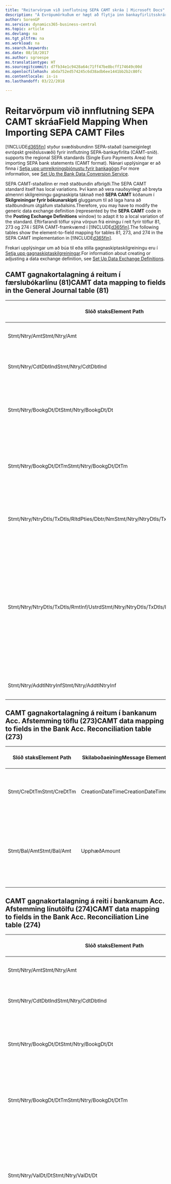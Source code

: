 ```yaml
---
title: "Reitarvörpum við innflutning SEPA CAMT skráa | Microsoft Docs"
description: "Á Evrópumörkuðum er hægt að flytja inn bankayfirlitsskrár með svæðisbundnum SEPA stöðlum (sameiginlegt evrópskt greiðslusvæði)."
author: SorenGP
ms.service: dynamics365-business-central
ms.topic: article
ms.devlang: na
ms.tgt_pltfrm: na
ms.workload: na
ms.search.keywords: 
ms.date: 08/18/2017
ms.author: sgroespe
ms.translationtype: HT
ms.sourcegitcommit: d7fb34e1c9428a64c71ff47be8bcff174649c00d
ms.openlocfilehash: abda752ed574245c6d38adb6ee1441bb2b2c80fc
ms.contentlocale: is-is
ms.lasthandoff: 03/22/2018

---
```

# <a name="field-mapping-when-importing-sepa-camt-files"></a><span data-ttu-id="247a7-103">Reitarvörpum við innflutning SEPA CAMT skráa</span><span class="sxs-lookup"><span data-stu-id="247a7-103">Field Mapping When Importing SEPA CAMT Files</span></span>
[!INCLUDE[d365fin](includes/d365fin_md.md)]<span data-ttu-id="247a7-104"> styður svæðisbundinn SEPA-staðall (sameiginlegt evrópskt greiðslusvæði) fyrir innflutning SEPA-bankayfirlita (CAMT-snið).</span><span class="sxs-lookup"><span data-stu-id="247a7-104"> supports the regional SEPA standards (Single Euro Payments Area) for importing SEPA bank statements (CAMT format).</span></span> <span data-ttu-id="247a7-105">Nánari upplýsingar er að finna í [Setja upp umreikningsþjónustu fyrir bankagögn](bank-how-setup-bank-data-conversion-service.md).</span><span class="sxs-lookup"><span data-stu-id="247a7-105">For more information, see [Set Up the Bank Data Conversion Service](bank-how-setup-bank-data-conversion-service.md).</span></span>  

 <span data-ttu-id="247a7-106">SEPA CAMT-staðallinn er með staðbundin afbrigði.</span><span class="sxs-lookup"><span data-stu-id="247a7-106">The SEPA CAMT standard itself has local variations.</span></span> <span data-ttu-id="247a7-107">Því kann að vera nauðsynlegt að breyta almennri skilgreiningu gagnaskipta táknað með **SEPA CAMT** kóðanum í **Skilgreiningar fyrir bókunarskipti** glugganum til að laga hana að staðbundnum útgáfum staðalsins.</span><span class="sxs-lookup"><span data-stu-id="247a7-107">Therefore, you may have to modify the generic data exchange definition (represented by the **SEPA CAMT** code in the **Posting Exchange Definitions** window) to adapt it to a local variation of the standard.</span></span> <span data-ttu-id="247a7-108">Eftirfarandi töflur sýna vörpun frá einingu í reit fyrir töflur 81, 273 og 274 í SEPA CAMT-framkvæmd í [!INCLUDE[d365fin](includes/d365fin_md.md)].</span><span class="sxs-lookup"><span data-stu-id="247a7-108">The following tables show the element-to-field mapping for tables 81, 273, and 274 in the SEPA CAMT implementation in [!INCLUDE[d365fin](includes/d365fin_md.md)].</span></span>  

 <span data-ttu-id="247a7-109">Frekari upplýsingar um að búa til eða stilla gagnaskiptaskilgreiningu eru í [Setja upp gagnaskiptaskilgreiningar](across-how-to-set-up-data-exchange-definitions.md).</span><span class="sxs-lookup"><span data-stu-id="247a7-109">For information about creating or adjusting a data exchange definition, see [Set Up Data Exchange Definitions](across-how-to-set-up-data-exchange-definitions.md).</span></span>  

## <a name="camt-data-mapping-to-fields-in-the-general-journal-table-81"></a><span data-ttu-id="247a7-110">CAMT gagnakortalagning á reitum í færslubókarlínu (81)</span><span class="sxs-lookup"><span data-stu-id="247a7-110">CAMT data mapping to fields in the General Journal table (81)</span></span>  

|<span data-ttu-id="247a7-111">Slóð staks</span><span class="sxs-lookup"><span data-stu-id="247a7-111">Element Path</span></span>|<span data-ttu-id="247a7-112">Skilaboðaeining</span><span class="sxs-lookup"><span data-stu-id="247a7-112">Message Element</span></span>|<span data-ttu-id="247a7-113">Gagnagerð</span><span class="sxs-lookup"><span data-stu-id="247a7-113">Data Type</span></span>|<span data-ttu-id="247a7-114">Lýsing</span><span class="sxs-lookup"><span data-stu-id="247a7-114">Description</span></span>|<span data-ttu-id="247a7-115">Auðkenni neikvæðs formerkis</span><span class="sxs-lookup"><span data-stu-id="247a7-115">Negative-Sign Identifier</span></span>|<span data-ttu-id="247a7-116">Nr. reits</span><span class="sxs-lookup"><span data-stu-id="247a7-116">Field No.</span></span>|<span data-ttu-id="247a7-117">Heiti reits</span><span class="sxs-lookup"><span data-stu-id="247a7-117">Field Name</span></span>|  
|------------------|---------------------|---------------|-----------------|-------------------------------|---------------|----------------|  
|<span data-ttu-id="247a7-118">Stmt/Ntry/Amt</span><span class="sxs-lookup"><span data-stu-id="247a7-118">Stmt/Ntry/Amt</span></span>|<span data-ttu-id="247a7-119">Upphæð</span><span class="sxs-lookup"><span data-stu-id="247a7-119">Amount</span></span>|<span data-ttu-id="247a7-120">Tugakerfið</span><span class="sxs-lookup"><span data-stu-id="247a7-120">Decimal</span></span>|<span data-ttu-id="247a7-121">Peningaupphæð reiðufésfærslunnar.</span><span class="sxs-lookup"><span data-stu-id="247a7-121">The amount of money in the cash entry</span></span>||<span data-ttu-id="247a7-122">13</span><span class="sxs-lookup"><span data-stu-id="247a7-122">13</span></span>|<span data-ttu-id="247a7-123">Upphæð</span><span class="sxs-lookup"><span data-stu-id="247a7-123">Amount</span></span>|  
|<span data-ttu-id="247a7-124">Stmt/Ntry/CdtDbtInd</span><span class="sxs-lookup"><span data-stu-id="247a7-124">Stmt/Ntry/CdtDbtInd</span></span>|<span data-ttu-id="247a7-125">CreditDebitIndicator</span><span class="sxs-lookup"><span data-stu-id="247a7-125">CreditDebitIndicator</span></span>|<span data-ttu-id="247a7-126">Texti</span><span class="sxs-lookup"><span data-stu-id="247a7-126">Text</span></span>|<span data-ttu-id="247a7-127">Sýnir hvort færsla er kredit-eða debet færslu</span><span class="sxs-lookup"><span data-stu-id="247a7-127">Indicates whether the entry is a credit or a debit entry</span></span>|<span data-ttu-id="247a7-128">DBIT</span><span class="sxs-lookup"><span data-stu-id="247a7-128">DBIT</span></span>|<span data-ttu-id="247a7-129">13</span><span class="sxs-lookup"><span data-stu-id="247a7-129">13</span></span>|<span data-ttu-id="247a7-130">Upphæð</span><span class="sxs-lookup"><span data-stu-id="247a7-130">Amount</span></span>|  
|<span data-ttu-id="247a7-131">Stmt/Ntry/BookgDt/Dt</span><span class="sxs-lookup"><span data-stu-id="247a7-131">Stmt/Ntry/BookgDt/Dt</span></span>|<span data-ttu-id="247a7-132">Dagsetning</span><span class="sxs-lookup"><span data-stu-id="247a7-132">Date</span></span>|<span data-ttu-id="247a7-133">Dagsetning</span><span class="sxs-lookup"><span data-stu-id="247a7-133">Date</span></span>|<span data-ttu-id="247a7-134">Dagsetning þegar færsla er bókuð á reikning á bókum reikningsstofnunar</span><span class="sxs-lookup"><span data-stu-id="247a7-134">The date when an entry is posted to an account on the account servicer's books</span></span>||<span data-ttu-id="247a7-135">5</span><span class="sxs-lookup"><span data-stu-id="247a7-135">5</span></span>|<span data-ttu-id="247a7-136">Bókunardags.</span><span class="sxs-lookup"><span data-stu-id="247a7-136">Posting Date</span></span>|  
|<span data-ttu-id="247a7-137">Stmt/Ntry/BookgDt/DtTm</span><span class="sxs-lookup"><span data-stu-id="247a7-137">Stmt/Ntry/BookgDt/DtTm</span></span>|<span data-ttu-id="247a7-138">Dagsetning og tími</span><span class="sxs-lookup"><span data-stu-id="247a7-138">DateTime</span></span>|<span data-ttu-id="247a7-139">Dagsetning og tími</span><span class="sxs-lookup"><span data-stu-id="247a7-139">DateTime</span></span>|<span data-ttu-id="247a7-140">Dagsetning og tími þegar færsla er bókuð á reikning á bókum reikningsstofnunar</span><span class="sxs-lookup"><span data-stu-id="247a7-140">The date and time when an entry is posted to an account on the account servicer's books</span></span>||<span data-ttu-id="247a7-141">5</span><span class="sxs-lookup"><span data-stu-id="247a7-141">5</span></span>|<span data-ttu-id="247a7-142">Bókunardags.</span><span class="sxs-lookup"><span data-stu-id="247a7-142">Posting Date</span></span>|  
|<span data-ttu-id="247a7-143">Stmt/Ntry/NtryDtls/TxDtls/RltdPties/Dbtr/Nm</span><span class="sxs-lookup"><span data-stu-id="247a7-143">Stmt/Ntry/NtryDtls/TxDtls/RltdPties/Dbtr/Nm</span></span>|<span data-ttu-id="247a7-144">Heiti</span><span class="sxs-lookup"><span data-stu-id="247a7-144">Name</span></span>|<span data-ttu-id="247a7-145">Texti</span><span class="sxs-lookup"><span data-stu-id="247a7-145">Text</span></span>|<span data-ttu-id="247a7-146">Nafn aðilans sem skuldar lánveitanda (til þrautavara) tiltekna fjárhæð.</span><span class="sxs-lookup"><span data-stu-id="247a7-146">The name of the party that owes an amount of money to the (ultimate) creditor</span></span>||<span data-ttu-id="247a7-147">1221</span><span class="sxs-lookup"><span data-stu-id="247a7-147">1221</span></span>|<span data-ttu-id="247a7-148">Upplýsingar um greiðanda</span><span class="sxs-lookup"><span data-stu-id="247a7-148">Payer Information</span></span>|  
|<span data-ttu-id="247a7-149">Stmt/Ntry/NtryDtls/TxDtls/RmtInf/Ustrd</span><span class="sxs-lookup"><span data-stu-id="247a7-149">Stmt/Ntry/NtryDtls/TxDtls/RmtInf/Ustrd</span></span>|<span data-ttu-id="247a7-150">Óskipulagt</span><span class="sxs-lookup"><span data-stu-id="247a7-150">Unstructured</span></span>|<span data-ttu-id="247a7-151">Texti</span><span class="sxs-lookup"><span data-stu-id="247a7-151">Text</span></span>|<span data-ttu-id="247a7-152">Upplýsingarnar til að gera samsvörun / afstemmingu á færslu með þeim vörum sem greiðsla er ætlað að stemma af, svo sem viðskiptareikningar í reikningskröfukerfi í ómótaðan formi</span><span class="sxs-lookup"><span data-stu-id="247a7-152">Information supplied to enable the matching/reconciliation of an entry with the items that the payment is intended to settle, such as commercial invoices in an accounts-receivable system, in an unstructured form</span></span>||<span data-ttu-id="247a7-153">8</span><span class="sxs-lookup"><span data-stu-id="247a7-153">8</span></span>|<span data-ttu-id="247a7-154">Lýsing</span><span class="sxs-lookup"><span data-stu-id="247a7-154">Description</span></span>|  
|<span data-ttu-id="247a7-155">Stmt/Ntry/AddtlNtryInf</span><span class="sxs-lookup"><span data-stu-id="247a7-155">Stmt/Ntry/AddtlNtryInf</span></span>|<span data-ttu-id="247a7-156">AdditionalEntryInformation</span><span class="sxs-lookup"><span data-stu-id="247a7-156">AdditionalEntryInformation</span></span>|<span data-ttu-id="247a7-157">Texti</span><span class="sxs-lookup"><span data-stu-id="247a7-157">Text</span></span>|<span data-ttu-id="247a7-158">Viðbótarupplýsingar um færslu</span><span class="sxs-lookup"><span data-stu-id="247a7-158">Additional information about the entry</span></span>||<span data-ttu-id="247a7-159">1222</span><span class="sxs-lookup"><span data-stu-id="247a7-159">1222</span></span>|<span data-ttu-id="247a7-160">Færsluupplýsingar</span><span class="sxs-lookup"><span data-stu-id="247a7-160">Transaction Information</span></span>|  

## <a name="camt-data-mapping-to-fields-in-the-bank-acc-reconciliation-table-273"></a><span data-ttu-id="247a7-161">CAMT gagnakortalagning á reitum í bankanum Acc. Afstemming töflu (273)</span><span class="sxs-lookup"><span data-stu-id="247a7-161">CAMT data mapping to fields in the Bank Acc. Reconciliation table (273)</span></span>  

|<span data-ttu-id="247a7-162">Slóð staks</span><span class="sxs-lookup"><span data-stu-id="247a7-162">Element Path</span></span>|<span data-ttu-id="247a7-163">Skilaboðaeining</span><span class="sxs-lookup"><span data-stu-id="247a7-163">Message Element</span></span>|<span data-ttu-id="247a7-164">Gagnagerð</span><span class="sxs-lookup"><span data-stu-id="247a7-164">Data Type</span></span>|<span data-ttu-id="247a7-165">Lýsing</span><span class="sxs-lookup"><span data-stu-id="247a7-165">Description</span></span>|<span data-ttu-id="247a7-166">Auðkenni neikvæðs formerkis</span><span class="sxs-lookup"><span data-stu-id="247a7-166">Negative-Sign Identifier</span></span>|<span data-ttu-id="247a7-167">Nr. reits</span><span class="sxs-lookup"><span data-stu-id="247a7-167">Field No.</span></span>|<span data-ttu-id="247a7-168">Heiti reits</span><span class="sxs-lookup"><span data-stu-id="247a7-168">Field Name</span></span>|  
|------------------|---------------------|---------------|-----------------|-------------------------------|---------------|----------------|  
|<span data-ttu-id="247a7-169">Stmt/CreDtTm</span><span class="sxs-lookup"><span data-stu-id="247a7-169">Stmt/CreDtTm</span></span>|<span data-ttu-id="247a7-170">CreationDateTime</span><span class="sxs-lookup"><span data-stu-id="247a7-170">CreationDateTime</span></span>|<span data-ttu-id="247a7-171">Dagsetning</span><span class="sxs-lookup"><span data-stu-id="247a7-171">Date</span></span>|<span data-ttu-id="247a7-172">Dagsetning og tími þegar skilaboðin voru búin til</span><span class="sxs-lookup"><span data-stu-id="247a7-172">The date and time when the message was created</span></span>||<span data-ttu-id="247a7-173">3</span><span class="sxs-lookup"><span data-stu-id="247a7-173">3</span></span>|<span data-ttu-id="247a7-174">Dags. yfirlits</span><span class="sxs-lookup"><span data-stu-id="247a7-174">Statement Date</span></span>|  
|<span data-ttu-id="247a7-175">Stmt/Bal/Amt</span><span class="sxs-lookup"><span data-stu-id="247a7-175">Stmt/Bal/Amt</span></span>|<span data-ttu-id="247a7-176">Upphæð</span><span class="sxs-lookup"><span data-stu-id="247a7-176">Amount</span></span>|<span data-ttu-id="247a7-177">Tugakerfið</span><span class="sxs-lookup"><span data-stu-id="247a7-177">Decimal</span></span>|<span data-ttu-id="247a7-178">Upphæð sem skilar nettóupphæðum fyrir allar debet- og kreditfærslur.</span><span class="sxs-lookup"><span data-stu-id="247a7-178">The amount resulting from the netted amounts for all debit and credit entries</span></span>||<span data-ttu-id="247a7-179">4</span><span class="sxs-lookup"><span data-stu-id="247a7-179">4</span></span>|<span data-ttu-id="247a7-180">Lokastaða yfirlits</span><span class="sxs-lookup"><span data-stu-id="247a7-180">Statement Ending Balance</span></span>|  

## <a name="camt-data-mapping-to-fields-in-the-bank-acc-reconciliation-line-table-274"></a><span data-ttu-id="247a7-181">CAMT gagnakortalagning á reiti í bankanum Acc. Afstemming línutölfu (274)</span><span class="sxs-lookup"><span data-stu-id="247a7-181">CAMT data mapping to fields in the Bank Acc. Reconciliation Line table (274)</span></span>  

|<span data-ttu-id="247a7-182">Slóð staks</span><span class="sxs-lookup"><span data-stu-id="247a7-182">Element Path</span></span>|<span data-ttu-id="247a7-183">Skilaboðaeining</span><span class="sxs-lookup"><span data-stu-id="247a7-183">Message Element</span></span>|<span data-ttu-id="247a7-184">Gagnagerð</span><span class="sxs-lookup"><span data-stu-id="247a7-184">Data Type</span></span>|<span data-ttu-id="247a7-185">Lýsing</span><span class="sxs-lookup"><span data-stu-id="247a7-185">Description</span></span>|<span data-ttu-id="247a7-186">Auðkenni neikvæðs formerkis</span><span class="sxs-lookup"><span data-stu-id="247a7-186">Negative-Sign Identifier</span></span>|<span data-ttu-id="247a7-187">Nr. reits</span><span class="sxs-lookup"><span data-stu-id="247a7-187">Field No.</span></span>|<span data-ttu-id="247a7-188">Heiti reits</span><span class="sxs-lookup"><span data-stu-id="247a7-188">Field Name</span></span>|  
|------------------|---------------------|---------------|-----------------|-------------------------------|---------------|----------------|  
|<span data-ttu-id="247a7-189">Stmt/Ntry/Amt</span><span class="sxs-lookup"><span data-stu-id="247a7-189">Stmt/Ntry/Amt</span></span>|<span data-ttu-id="247a7-190">Upphæð</span><span class="sxs-lookup"><span data-stu-id="247a7-190">Amount</span></span>|<span data-ttu-id="247a7-191">Tugakerfið</span><span class="sxs-lookup"><span data-stu-id="247a7-191">Decimal</span></span>|<span data-ttu-id="247a7-192">Peningaupphæð reiðufésfærslunnar.</span><span class="sxs-lookup"><span data-stu-id="247a7-192">The amount of money in the cash entry</span></span>||<span data-ttu-id="247a7-193">7</span><span class="sxs-lookup"><span data-stu-id="247a7-193">7</span></span>|<span data-ttu-id="247a7-194">Upphæð yfirlits</span><span class="sxs-lookup"><span data-stu-id="247a7-194">Statement Amount</span></span>|  
|<span data-ttu-id="247a7-195">Stmt/Ntry/CdtDbtInd</span><span class="sxs-lookup"><span data-stu-id="247a7-195">Stmt/Ntry/CdtDbtInd</span></span>|<span data-ttu-id="247a7-196">CreditDebitIndicator</span><span class="sxs-lookup"><span data-stu-id="247a7-196">CreditDebitIndicator</span></span>|<span data-ttu-id="247a7-197">Texti</span><span class="sxs-lookup"><span data-stu-id="247a7-197">Text</span></span>|<span data-ttu-id="247a7-198">Sýnir hvort færsla er kredit-eða debet færslu</span><span class="sxs-lookup"><span data-stu-id="247a7-198">Indicates whether the entry is a credit or a debit entry</span></span>|<span data-ttu-id="247a7-199">DBIT</span><span class="sxs-lookup"><span data-stu-id="247a7-199">DBIT</span></span>|<span data-ttu-id="247a7-200">7</span><span class="sxs-lookup"><span data-stu-id="247a7-200">7</span></span>|<span data-ttu-id="247a7-201">Upphæð yfirlits</span><span class="sxs-lookup"><span data-stu-id="247a7-201">Statement Amount</span></span>|  
|<span data-ttu-id="247a7-202">Stmt/Ntry/BookgDt/Dt</span><span class="sxs-lookup"><span data-stu-id="247a7-202">Stmt/Ntry/BookgDt/Dt</span></span>|<span data-ttu-id="247a7-203">Dagsetning</span><span class="sxs-lookup"><span data-stu-id="247a7-203">Date</span></span>|<span data-ttu-id="247a7-204">Dagsetning</span><span class="sxs-lookup"><span data-stu-id="247a7-204">Date</span></span>|<span data-ttu-id="247a7-205">Dagsetning þegar færsla er bókuð á reikning á bókum reikningsstofnunar</span><span class="sxs-lookup"><span data-stu-id="247a7-205">The date when an entry is posted to an account on the account servicer's books</span></span>||<span data-ttu-id="247a7-206">5</span><span class="sxs-lookup"><span data-stu-id="247a7-206">5</span></span>|<span data-ttu-id="247a7-207">Dags. færslu</span><span class="sxs-lookup"><span data-stu-id="247a7-207">Transaction Date</span></span>|  
|<span data-ttu-id="247a7-208">Stmt/Ntry/BookgDt/DtTm</span><span class="sxs-lookup"><span data-stu-id="247a7-208">Stmt/Ntry/BookgDt/DtTm</span></span>|<span data-ttu-id="247a7-209">Dagsetning og tími</span><span class="sxs-lookup"><span data-stu-id="247a7-209">DateTime</span></span>|<span data-ttu-id="247a7-210">Dagsetning og tími</span><span class="sxs-lookup"><span data-stu-id="247a7-210">DateTime</span></span>|<span data-ttu-id="247a7-211">Dagsetning og tími þegar færsla er bókuð á reikning á bókum reikningsstofnunar</span><span class="sxs-lookup"><span data-stu-id="247a7-211">The date and time when an entry is posted to an account on the account servicer's books</span></span>||<span data-ttu-id="247a7-212">5</span><span class="sxs-lookup"><span data-stu-id="247a7-212">5</span></span>|<span data-ttu-id="247a7-213">Dags. færslu</span><span class="sxs-lookup"><span data-stu-id="247a7-213">Transaction Date</span></span>|  
|<span data-ttu-id="247a7-214">Stmt/Ntry/ValDt/Dt</span><span class="sxs-lookup"><span data-stu-id="247a7-214">Stmt/Ntry/ValDt/Dt</span></span>|<span data-ttu-id="247a7-215">Dagsetning</span><span class="sxs-lookup"><span data-stu-id="247a7-215">Date</span></span>|<span data-ttu-id="247a7-216">Dagsetning</span><span class="sxs-lookup"><span data-stu-id="247a7-216">Date</span></span>|<span data-ttu-id="247a7-217">Dagsetning þegar eignir verða í boði til reikningseiganda við kreditfærslu, eða hætta að vera til staðar til reikningseiganda við debetfærslu</span><span class="sxs-lookup"><span data-stu-id="247a7-217">The date when assets become available to the account owner in case of a credit entry, or cease to be available to the account owner in case of a debit entry</span></span>||<span data-ttu-id="247a7-218">12</span><span class="sxs-lookup"><span data-stu-id="247a7-218">12</span></span>|<span data-ttu-id="247a7-219">Gildisdagur</span><span class="sxs-lookup"><span data-stu-id="247a7-219">Value Date</span></span>|  
|<span data-ttu-id="247a7-220">Stmt/Ntry/ValDt/DtTm</span><span class="sxs-lookup"><span data-stu-id="247a7-220">Stmt/Ntry/ValDt/DtTm</span></span>|<span data-ttu-id="247a7-221">Dagsetning og tími</span><span class="sxs-lookup"><span data-stu-id="247a7-221">DateTime</span></span>|<span data-ttu-id="247a7-222">Dagsetning og tími</span><span class="sxs-lookup"><span data-stu-id="247a7-222">DateTime</span></span>|<span data-ttu-id="247a7-223">Dagsetning og tími þegar eignir verða í boði til reikningseiganda við kreditfærslu, eða hætta að vera til staðar til reikningseiganda við debetfærslu</span><span class="sxs-lookup"><span data-stu-id="247a7-223">The date and time when assets become available to the account owner in case of a credit entry, or cease to be available to the account owner in case of a debit entry</span></span>||<span data-ttu-id="247a7-224">12</span><span class="sxs-lookup"><span data-stu-id="247a7-224">12</span></span>|<span data-ttu-id="247a7-225">Gildisdagur</span><span class="sxs-lookup"><span data-stu-id="247a7-225">Value Date</span></span>|  
|<span data-ttu-id="247a7-226">Stmt/Ntry/NtryDtls/TxDtls/RltdPties/Dbtr/Nm</span><span class="sxs-lookup"><span data-stu-id="247a7-226">Stmt/Ntry/NtryDtls/TxDtls/RltdPties/Dbtr/Nm</span></span>|<span data-ttu-id="247a7-227">Heiti</span><span class="sxs-lookup"><span data-stu-id="247a7-227">Name</span></span>|<span data-ttu-id="247a7-228">Texti</span><span class="sxs-lookup"><span data-stu-id="247a7-228">Text</span></span>|<span data-ttu-id="247a7-229">Nafn aðilans sem skuldar lánveitanda (til þrautavara) tiltekna fjárhæð.</span><span class="sxs-lookup"><span data-stu-id="247a7-229">The name of the party that owes an amount of money to the (ultimate) creditor</span></span>||<span data-ttu-id="247a7-230">15</span><span class="sxs-lookup"><span data-stu-id="247a7-230">15</span></span>|<span data-ttu-id="247a7-231">Upplýsingar um greiðanda</span><span class="sxs-lookup"><span data-stu-id="247a7-231">Payer Information</span></span>|  
|<span data-ttu-id="247a7-232">Stmt/Ntry/NtryDtls/TxDtls/RmtInf/Ustrd</span><span class="sxs-lookup"><span data-stu-id="247a7-232">Stmt/Ntry/NtryDtls/TxDtls/RmtInf/Ustrd</span></span>|<span data-ttu-id="247a7-233">Óskipulagt</span><span class="sxs-lookup"><span data-stu-id="247a7-233">Unstructured</span></span>|<span data-ttu-id="247a7-234">Texti</span><span class="sxs-lookup"><span data-stu-id="247a7-234">Text</span></span>|<span data-ttu-id="247a7-235">Upplýsingarnar til að gera samsvörun / afstemmingu á færslu með þeim vörum sem greiðsla er ætlað að stemma af, svo sem viðskiptareikningar í reikningskröfukerfi í ómótaðan formi</span><span class="sxs-lookup"><span data-stu-id="247a7-235">Information supplied to enable the matching/reconciliation of an entry with the items that the payment is intended to settle, such as commercial invoices in an accounts-receivable system, in an unstructured form</span></span>||<span data-ttu-id="247a7-236">6</span><span class="sxs-lookup"><span data-stu-id="247a7-236">6</span></span>|<span data-ttu-id="247a7-237">Lýsing</span><span class="sxs-lookup"><span data-stu-id="247a7-237">Description</span></span>|  
|<span data-ttu-id="247a7-238">Stmt/Ntry/AddtlNtryInf</span><span class="sxs-lookup"><span data-stu-id="247a7-238">Stmt/Ntry/AddtlNtryInf</span></span>|<span data-ttu-id="247a7-239">AdditionalEntryInformation</span><span class="sxs-lookup"><span data-stu-id="247a7-239">AdditionalEntryInformation</span></span>|<span data-ttu-id="247a7-240">Texti</span><span class="sxs-lookup"><span data-stu-id="247a7-240">Text</span></span>|<span data-ttu-id="247a7-241">Viðbótarupplýsingar um færslu</span><span class="sxs-lookup"><span data-stu-id="247a7-241">Additional information about the entry</span></span>||<span data-ttu-id="247a7-242">16</span><span class="sxs-lookup"><span data-stu-id="247a7-242">16</span></span>|<span data-ttu-id="247a7-243">Færsluupplýsingar</span><span class="sxs-lookup"><span data-stu-id="247a7-243">Transaction Information</span></span>|  

 <span data-ttu-id="247a7-244">Stök í hnútnum **Færsla** sem eru flutt inn í [!INCLUDE[d365fin](includes/d365fin_md.md)] en ekki tengd við neina reiti eru vistuð í töflunni **Bókunarskipti Dálkur Skilgreining**.</span><span class="sxs-lookup"><span data-stu-id="247a7-244">Elements in the **Ntry** node that are imported into [!INCLUDE[d365fin](includes/d365fin_md.md)] but not mapped to any fields are stored in the **Posting Exch. Column Def** table.</span></span> <span data-ttu-id="247a7-245">Notendur geta skoðað þessar einingar frá **Greiðsluafstemmingarbók** **Greiðslujafnanir** og **Afstemming bankareiknings** gluggum með því að velja **Upplýsingar um bankayfirlitslínu** aðgerðina.</span><span class="sxs-lookup"><span data-stu-id="247a7-245">Users can view these elements from the **Payment Reconciliation Journal**, **Payment Application**, and **Bank Acc. Reconciliation** windows by choosing the **Bank Statement Line Details** action.</span></span> <span data-ttu-id="247a7-246">Frekari upplýsingar eru í [afstemma greiðslur með því að nota sjálfvirk jöfnun](receivables-how-reconcile-payments-auto-application.md)</span><span class="sxs-lookup"><span data-stu-id="247a7-246">For more information, see [Reconcile Payments Using Automatic Application](receivables-how-reconcile-payments-auto-application.md).</span></span>  
## <a name="see-also"></a><span data-ttu-id="247a7-247">Sjá einnig</span><span class="sxs-lookup"><span data-stu-id="247a7-247">See Also</span></span>  
[<span data-ttu-id="247a7-248">Setja upp gagnaskipti</span><span class="sxs-lookup"><span data-stu-id="247a7-248">Setting Up Data Exchange</span></span>](across-set-up-data-exchange.md)  
[<span data-ttu-id="247a7-249">Rafræn gagnaskipti</span><span class="sxs-lookup"><span data-stu-id="247a7-249">Exchanging Data Electronically</span></span>](across-data-exchange.md)  
<span data-ttu-id="247a7-250">[Setja upp umskráningarþjónustu fyrir bankagögn](bank-how-setup-bank-data-conversion-service.md) </span><span class="sxs-lookup"><span data-stu-id="247a7-250">[Set Up the Bank Data Conversion Service](bank-how-setup-bank-data-conversion-service.md) </span></span>  
[<span data-ttu-id="247a7-251">Nota XML-skema til að undirbúa skilgreiningar gagnaskipta</span><span class="sxs-lookup"><span data-stu-id="247a7-251">Use XML Schemas to Prepare Data Exchange Definitions</span></span>](across-how-to-use-xml-schemas-to-prepare-data-exchange-definitions.md)  
[<span data-ttu-id="247a7-252">Afstemma greiðslur með sjálfvirkri jöfnun</span><span class="sxs-lookup"><span data-stu-id="247a7-252">Reconcile Payments Using Automatic Application</span></span>](receivables-how-reconcile-payments-auto-application.md)  

